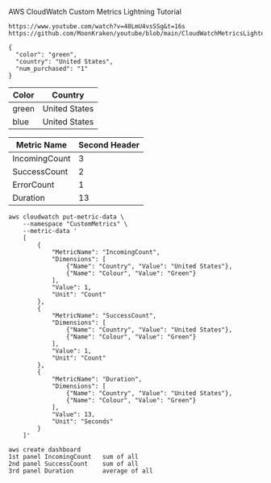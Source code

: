 
AWS CloudWatch Custom Metrics Lightning Tutorial
```
https://www.youtube.com/watch?v=40LmU4vsSSg&t=16s
https://github.com/MoonKraken/youtube/blob/main/CloudWatchMetricsLightningTutorial/cw_lightning_tutorial.py
```

```
{
  "color": "green",
  "country": "United States",
  "num_purchased": "1"
}
```


| Color  | Country |
| ------------- | ------------- |
| green  | United States  |
| blue  | United States  |




| Metric Name  | Second Header |
| ------------- | ------------- |
| IncomingCount  | 3  |
| SuccessCount  | 2  |
| ErrorCount  | 1  |
| Duration  | 13  |



```
aws cloudwatch put-metric-data \
    --namespace "CustomMetrics" \
    --metric-data '
    [
        {
            "MetricName": "IncomingCount",
            "Dimensions": [
                {"Name": "Country", "Value": "United States"},
                {"Name": "Colour", "Value": "Green"}
            ],
            "Value": 1,
            "Unit": "Count"
        },
        {
            "MetricName": "SuccessCount",
            "Dimensions": [
                {"Name": "Country", "Value": "United States"},
                {"Name": "Colour", "Value": "Green"}
            ],
            "Value": 1,
            "Unit": "Count"
        },
        {
            "MetricName": "Duration",
            "Dimensions": [
                {"Name": "Country", "Value": "United States"},
                {"Name": "Colour", "Value": "Green"}
            ],
            "Value": 13,
            "Unit": "Seconds"
        }
    ]'
```


```
aws create dashboard
1st panel IncomingCount   sum of all
2nd panel SuccessCount    sum of all
3rd panel Duration        average of all
```

